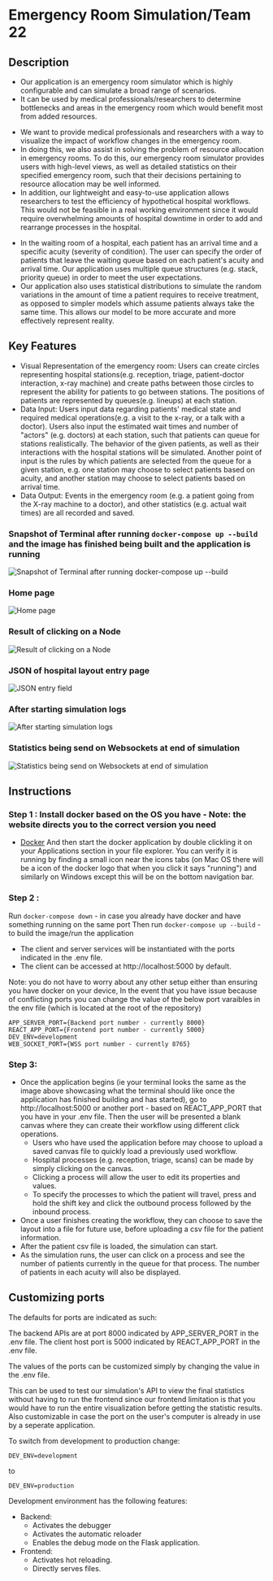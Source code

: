 # Emergency Room Simulation/Team 22

## Description 
 - Our application is an emergency room simulator which is highly configurable and can simulate a broad range of scenarios.
 - It can be used by medical professionals/researchers to determine bottlenecks and areas in the emergency room which would benefit most from added resources.

 <!-- * What is the problem you're trying to solve? -->
 - We want to provide medical professionals and researchers with a way to visualize the impact of workflow changes in the emergency room.
 - In doing this, we also assist in solving the problem of resource allocation in emergency rooms. To do this, our emergency room simulator provides users with high-level views, as well as detailed statistics on their specified emergency room, such that their decisions pertaining to resource allocation may be well informed.
 - In addition, our lightweight and easy-to-use application allows researchers to test the efficiency of hypothetical hospital workflows. This would not be feasible in a real working environment since it would require overwhelming amounts of hospital downtime in order to add and rearrange processes in the hospital.

 <!-- * Is there any context required to understand **why** the application solves this problem? -->
 - In the waiting room of a hospital, each patient has an arrival time and a specific acuity (severity of condition). The user can specify the order of patients that leave the waiting queue based on each patient's acuity and arrival time. Our application uses multiple queue structures (e.g. stack, priority queue) in order to meet the user expectations.
 - Our application also uses statistical distributions to simulate the random variations in the amount of time a patient requires to receive treatment, as opposed to simpler models which assume patients always take the same time. This allows our model to be more accurate and more effectively represent reality.

## Key Features
 <!-- * Describe the key features in the application that the user can access
 * Feel free to provide a breakdown or detail for each feature that is most appropriate for your application -->
 * Visual Representation of the emergency room: Users can create circles representing hospital stations(e.g. reception, triage, patient-doctor interaction, x-ray machine) and create paths between those circles to represent the ability for patients to go between stations. The positions of patients are represented by queues(e.g. lineups) at each station.
 * Data Input: Users input data regarding patients' medical state and required medical operations(e.g. a visit to the x-ray, or a talk with a doctor). Users also input the estimated wait times and number of "actors" (e.g. doctors) at each station, such that patients can queue for stations realistically. The behavior of the given patients, as well as their interactions with the hospital stations will be simulated. Another point of input is the rules by which patients are selected from the queue for a given station, e.g. one station may choose to select patients based on acuity, and another station may choose to select patients based on arrival time.
 * Data Output: Events in the emergency room (e.g. a patient going from the X-ray machine to a doctor), and other statistics (e.g. actual wait times) are all recorded and saved.
 
### Snapshot of Terminal after running ```docker-compose up --build``` and the image has finished being built and the application is running 

 ![Snapshot of Terminal after running docker-compose up --build](https://github.com/csc301-fall-2019/team-project-ml-simulation-vector-institute/blob/master/deliverables/ServerStarting.png)
### Home page

 ![Home page](https://github.com/csc301-fall-2019/team-project-ml-simulation-vector-institute/blob/master/deliverables/homepage.png)
### Result of clicking on a Node

 ![Result of clicking on a Node](https://github.com/csc301-fall-2019/team-project-ml-simulation-vector-institute/blob/master/deliverables/nodeexpanded.png)
### JSON of hospital layout entry page

![JSON entry field](https://github.com/csc301-fall-2019/team-project-ml-simulation-vector-institute/blob/master/deliverables/jsonentry.png)
### After starting simulation logs

 ![After starting simulation logs](https://github.com/csc301-fall-2019/team-project-ml-simulation-vector-institute/blob/master/deliverables/logsduringexecution.png)
### Statistics being send on Websockets at end of simulation

![Statistics being send on Websockets at end of simulation](https://github.com/csc301-fall-2019/team-project-ml-simulation-vector-institute/blob/master/deliverables/statistics.png)


## Instructions
 <!-- * Clear instructions for how to use the application from the end-user's perspective
 * How do you access it? Are accounts pre-created or does a user register? Where do you start? etc. 
 * Provide clear steps for using each feature described above
 * If you cannot deploy your application for technical reasons, please let your TA know at the beginning of the iteration. You will need to demo the application to your partner either way. -->
### Step 1 : Install docker based on the OS you have - Note: the website directs you to the correct version you need 
* [Docker](https://www.docker.com/products/docker-desktop)
And then start the docker application by double clickling it on your Applications section in your 
file explorer. You can verify it is running by finding a small icon near the icons tabs (on Mac OS there will be a icon of the docker logo that when you click it says "running") and similarly on Windows except this will be on the bottom navigation bar.

### Step 2 :
Run ```docker-compose down``` - in case you already have docker and have something running on the same port
Then run ```docker-compose up --build``` - to build the image/run the application
  - The client and server services will be instantiated with the ports indicated in the .env file.
  - The client can be accessed at http://localhost:5000 by default.

Note: you do not have to worry about any other setup either than ensuring you have docker on your device, 
In the event that you have issue because of conflicting ports you can change the value of the below port
varaibles in the env file (which is located at the root of the repository)
```
APP_SERVER_PORT={Backend port number - currently 8000}
REACT_APP_PORT={Frontend port number - currently 5000}
DEV_ENV=development
WEB_SOCKET_PORT={WSS port number - currently 8765}
```
### Step 3:
- Once the application begins (ie your terminal looks the same as the image above showcasing what the terminal should like once the application has finished building and has started), go to http://localhost:5000 or another port - based on REACT_APP_PORT that you have in your .env file. Then the user will be presented a blank canvas where they can create their workflow using different click operations.
  - Users who have used the application before may choose to upload a saved canvas file to quickly load a previously used workflow.
  - Hospital processes (e.g. reception, triage, scans) can be made by simply clicking on the canvas.
  - Clicking a process will allow the user to edit its properties and values.
  - To specify the processes to which the patient will travel, press and hold the shift key and click the outbound process followed by the inbound process.
- Once a user finishes creating the workflow, they can choose to save the layout into a file for future use, before uploading a csv file for the patient information.
- After the patient csv file is loaded, the simulation can start.
- As the simulation runs, the user can click on a process and see the number of patients currently in the queue for that process. The number of patients in each acuity will also be displayed.

## Customizing ports

The defaults for ports are indicated as such:

The backend APIs are at port 8000 indicated by APP_SERVER_PORT in the .env file.
The client host port is 5000 indicated by REACT_APP_PORT in the .env file.

The values of the ports can be customized simply by changing the value in the .env file.

This can be used to test our simulation's API to view the final statistics without having to run the frontend since our frontend limitation is that you would have to run the entire visualization before getting the statistic results.
Also customizable in case the port on the user's computer is already in use by a seperate application.

To switch from development to production change:

```
DEV_ENV=development
```

to 

```
DEV_ENV=production
```

Development environment has the following features:
- Backend:
  - Activates the debugger 
  - Activates the automatic reloader
  - Enables the debug mode on the Flask application.
- Frontend:
  - Activates hot reloading.
  - Directly serves files.
